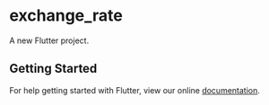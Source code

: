 # exchange_rate

A new Flutter project.

## Getting Started

For help getting started with Flutter, view our online
[documentation](https://flutter.io/).
